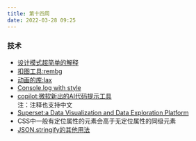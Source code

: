 ```yaml
---
title: 第十四周
date: 2022-03-28 09:25
---
```

### 技术

- [设计模式超简单的解释](https://github.com/guanguans/design-patterns-for-humans-cn)
- [扣图工具:rembg](https://github.com/danielgatis/rembg)
- [动画的库:lax](https://github.com/alexfoxy/lax.js)
- [Console.log with style](https://github.com/adamschwartz/log)
- [copilot:微软新出的AI代码提示工具](https://copilot.github.com/) <br />
    注：注释也支持中文
- [Superset:a Data Visualization and Data Exploration Platform](https://github.com/apache/superset)
- CSS中一般有定位属性的元素会高于无定位属性的同级元素
- [JSON.stringify的其他用法](https://juejin.cn/post/7072122968087724046)